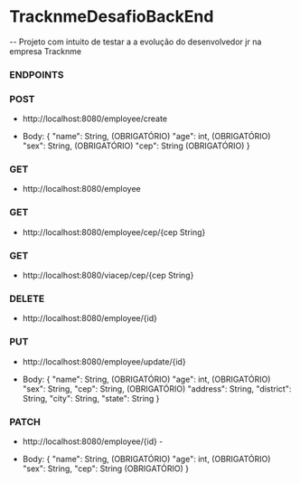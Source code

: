 # TracknmeDesafioBackEnd

-- Projeto com intuito de testar a a evolução do desenvolvedor jr na empresa Tracknme

### ENDPOINTS 

### POST
- http://localhost:8080/employee/create

- Body: {
   "name": String, (OBRIGATÓRIO)
   "age": int, (OBRIGATÓRIO)
   "sex": String, (OBRIGATÓRIO)
   "cep": String (OBRIGATÓRIO)
}

### GET
- http://localhost:8080/employee

### GET
- http://localhost:8080/employee/cep/{cep String}

### GET
- http://localhost:8080/viacep/cep/{cep String}

### DELETE
- http://localhost:8080/employee/{id}

### PUT
- http://localhost:8080/employee/update/{id} 

 - Body: {
            "name": String, (OBRIGATÓRIO)
            "age": int, (OBRIGATÓRIO)
            "sex": String,
            "cep": String, (OBRIGATÓRIO)
            "address": String,
            "district": String,
            "city": String,
            "state": String
}

### PATCH
- http://localhost:8080/employee/{id} -

 - Body: {
            "name": String, (OBRIGATÓRIO)
            "age": int, (OBRIGATÓRIO)
            "sex": String,
            "cep": String (OBRIGATÓRIO)
}
